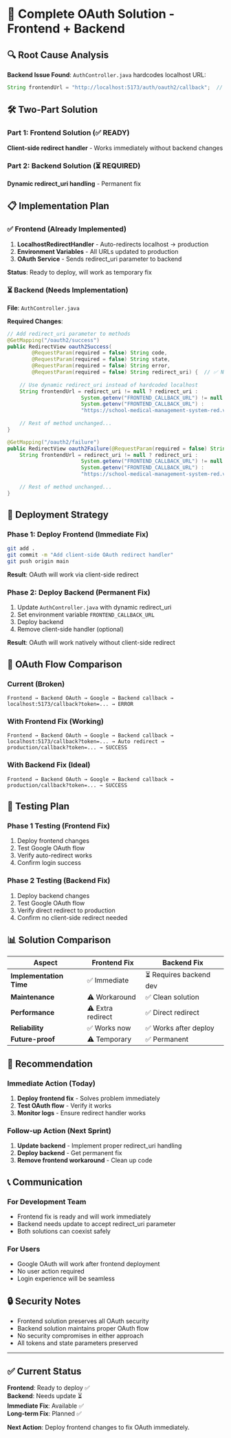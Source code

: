 # 🎯 Complete OAuth Solution - Frontend + Backend

## 🔍 Root Cause Analysis

**Backend Issue Found**: `AuthController.java` hardcodes localhost URL:
```java
String frontendUrl = "http://localhost:5173/auth/oauth2/callback";  // ❌ HARDCODED
```

## 🛠️ Two-Part Solution

### Part 1: Frontend Solution (✅ READY)
**Client-side redirect handler** - Works immediately without backend changes

### Part 2: Backend Solution (⏳ REQUIRED)
**Dynamic redirect_uri handling** - Permanent fix

## 📋 Implementation Plan

### ✅ Frontend (Already Implemented)

1. **LocalhostRedirectHandler** - Auto-redirects localhost → production
2. **Environment Variables** - All URLs updated to production
3. **OAuth Service** - Sends redirect_uri parameter to backend

**Status**: Ready to deploy, will work as temporary fix

### ⏳ Backend (Needs Implementation)

**File**: `AuthController.java`

**Required Changes**:

```java
// Add redirect_uri parameter to methods
@GetMapping("/oauth2/success")
public RedirectView oauth2Success(
        @RequestParam(required = false) String code, 
        @RequestParam(required = false) String state, 
        @RequestParam(required = false) String error,
        @RequestParam(required = false) String redirect_uri) {  // ✅ NEW
    
    // Use dynamic redirect_uri instead of hardcoded localhost
    String frontendUrl = redirect_uri != null ? redirect_uri : 
                        System.getenv("FRONTEND_CALLBACK_URL") != null ? 
                        System.getenv("FRONTEND_CALLBACK_URL") : 
                        "https://school-medical-management-system-red.vercel.app/auth/oauth2/callback";
    
    // Rest of method unchanged...
}

@GetMapping("/oauth2/failure")
public RedirectView oauth2Failure(@RequestParam(required = false) String redirect_uri) {  // ✅ NEW
    String frontendUrl = redirect_uri != null ? redirect_uri : 
                        System.getenv("FRONTEND_CALLBACK_URL") != null ? 
                        System.getenv("FRONTEND_CALLBACK_URL") : 
                        "https://school-medical-management-system-red.vercel.app/auth/oauth2/callback";
    
    // Rest of method unchanged...
}
```

## 🚀 Deployment Strategy

### Phase 1: Deploy Frontend (Immediate Fix)
```bash
git add .
git commit -m "Add client-side OAuth redirect handler"
git push origin main
```

**Result**: OAuth will work via client-side redirect

### Phase 2: Deploy Backend (Permanent Fix)
1. Update `AuthController.java` with dynamic redirect_uri
2. Set environment variable `FRONTEND_CALLBACK_URL`
3. Deploy backend
4. Remove client-side handler (optional)

**Result**: OAuth will work natively without client-side redirect

## 🔄 OAuth Flow Comparison

### Current (Broken)
```
Frontend → Backend OAuth → Google → Backend callback → 
localhost:5173/callback?token=... → ERROR
```

### With Frontend Fix (Working)
```
Frontend → Backend OAuth → Google → Backend callback → 
localhost:5173/callback?token=... → Auto redirect → 
production/callback?token=... → SUCCESS
```

### With Backend Fix (Ideal)
```
Frontend → Backend OAuth → Google → Backend callback → 
production/callback?token=... → SUCCESS
```

## 🧪 Testing Plan

### Phase 1 Testing (Frontend Fix)
1. Deploy frontend changes
2. Test Google OAuth flow
3. Verify auto-redirect works
4. Confirm login success

### Phase 2 Testing (Backend Fix)
1. Deploy backend changes
2. Test Google OAuth flow
3. Verify direct redirect to production
4. Confirm no client-side redirect needed

## 📊 Solution Comparison

| Aspect | Frontend Fix | Backend Fix |
|--------|-------------|-------------|
| **Implementation Time** | ✅ Immediate | ⏳ Requires backend dev |
| **Maintenance** | ⚠️ Workaround | ✅ Clean solution |
| **Performance** | ⚠️ Extra redirect | ✅ Direct redirect |
| **Reliability** | ✅ Works now | ✅ Works after deploy |
| **Future-proof** | ⚠️ Temporary | ✅ Permanent |

## 🎯 Recommendation

### Immediate Action (Today)
1. **Deploy frontend fix** - Solves problem immediately
2. **Test OAuth flow** - Verify it works
3. **Monitor logs** - Ensure redirect handler works

### Follow-up Action (Next Sprint)
1. **Update backend** - Implement proper redirect_uri handling
2. **Deploy backend** - Get permanent fix
3. **Remove frontend workaround** - Clean up code

## 📞 Communication

### For Development Team
- Frontend fix is ready and will work immediately
- Backend needs update to accept redirect_uri parameter
- Both solutions can coexist safely

### For Users
- Google OAuth will work after frontend deployment
- No user action required
- Login experience will be seamless

## 🔒 Security Notes

- Frontend solution preserves all OAuth security
- Backend solution maintains proper OAuth flow
- No security compromises in either approach
- All tokens and state parameters preserved

---

## ✅ Current Status

**Frontend**: Ready to deploy ✅  
**Backend**: Needs update ⏳  
**Immediate Fix**: Available ✅  
**Long-term Fix**: Planned ✅

**Next Action**: Deploy frontend changes to fix OAuth immediately.

